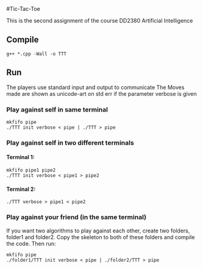 #Tic-Tac-Toe

This is the second assignment of the course DD2380 Artificial Intelligence

## Compile

```
g++ *.cpp -Wall -o TTT

```

## Run
The players use standard input and output to communicate
The Moves made are shown as unicode-art on std err if the parameter verbose is given

### Play against self in same terminal

```
mkfifo pipe
./TTT init verbose < pipe | ./TTT > pipe

```

### Play against self in two different terminals
#### Terminal 1:
```
mkfifo pipe1 pipe2
./TTT init verbose < pipe1 > pipe2

```

#### Terminal 2:

```
./TTT verbose > pipe1 < pipe2

```

### Play against your friend (in the same terminal)
If you want two algorithms to play against each other, create two folders, folder1 and folder2. Copy the skeleton to both of these folders and compile the code. Then run:

```
mkfifo pipe
./folder1/TTT init verbose < pipe | ./folder2/TTT > pipe

```


